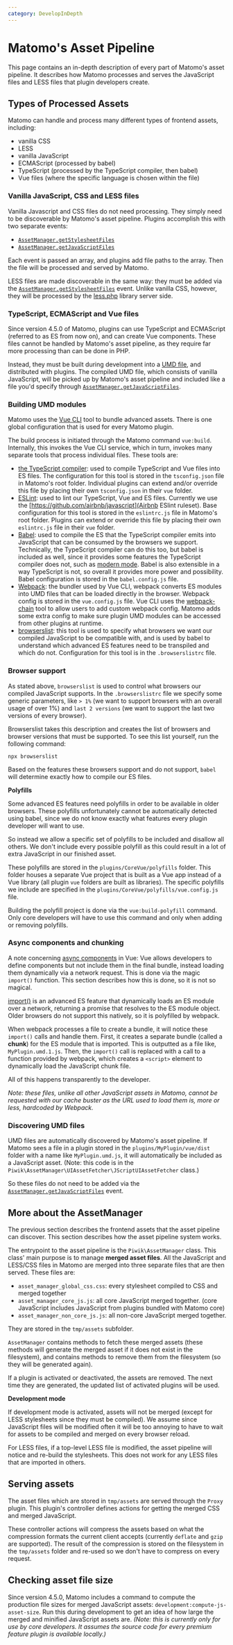 ```yaml
---
category: DevelopInDepth
---
```

# Matomo's Asset Pipeline

This page contains an in-depth description of every part of Matomo's asset pipeline. It describes how Matomo processes and serves the
JavaScript files and LESS files that plugin developers create.

## Types of Processed Assets

Matomo can handle and process many different types of frontend assets, including:

* vanilla CSS
* LESS
* vanilla JavaScript
* ECMAScript (processed by babel)
* TypeScript (processed by the TypeScript compiler, then babel)
* Vue files (where the specific language is chosen within the file)

### Vanilla JavaScript, CSS and LESS files

Vanilla Javascript and CSS files do not need processing. They simply need to be discoverable by Matomo's asset pipeline.
Plugins accomplish this with two separate events:

* [`AssetManager.getStylesheetFiles`](/api-reference/events#assetmanagergetstylesheetfiles)
* [`AssetManager.getJavaScriptFiles`](/api-reference/events#assetmanagergetjavascriptfiles)

Each event is passed an array, and plugins add file paths to the array. Then the file will be processed and served by Matomo.

LESS files are made discoverable in the same way: they must be added via the [`AssetManager.getStylesheetFiles`](/api-reference/events#assetmanagergetstylesheetfiles)
event. Unlike vanilla CSS, however, they will be processed by the [less.php](https://github.com/wikimedia/less.php) library server side.

### TypeScript, ECMAScript and Vue files

Since version 4.5.0 of Matomo, plugins can use TypeScript and ECMAScript (referred to as ES from now on), and can create Vue components. These files cannot
be handled by Matomo's asset pipeline, as they require far more processing than can be done in PHP.

Instead, they must be built during development into a [UMD file](https://github.com/umdjs/umd), and distributed with
plugins. The compiled UMD file, which consists of vanilla JavaScript, will be picked up by Matomo's asset pipeline and
included like a file you'd specify through [`AssetManager.getJavaScriptFiles`](/api-reference/events#assetmanagergetjavascriptfiles).

### Building UMD modules

Matomo uses the [Vue CLI](https://cli.vuejs.org/) tool to bundle advanced assets. There is one global configuration that
is used for every Matomo plugin.

The build process is initiated through the Matomo command `vue:build`. Internally, this invokes the Vue CLI service, which
in turn, invokes many separate tools that process individual files. These tools are:

- [the TypeScript compiler](https://www.typescriptlang.org/): used to compile TypeScript and Vue files into ES files. The
  configuration for this tool is stored in the `tsconfig.json` file in Matomo's root folder. Individual plugins can
  extend and/or override this file by placing their own `tsconfig.json` in their `vue` folder.
- [ESLint](https://eslint.org/): used to lint our TypeScript, Vue and ES files. Currently we use the
  [https://github.com/airbnb/javascript](Airbnb ESlint ruleset). Base configuration for this tool is stored in the
  `eslintrc.js` file in Matomo's root folder. Plugins can extend or override this file by placing their own `eslintrc.js`
  file in their `vue` folder.
- [Babel](https://babeljs.io/): used to compile the ES that the TypeScript compiler emits into JavaScript that
  can be consumed by the browsers we support. Technically, the TypeScript compiler can do this too, but babel is included
  as well, since it provides some features the TypeScript compiler does not, such as [modern mode](https://cli.vuejs.org/guide/browser-compatibility.html#modern-mode).
  Babel is also extensible in a way TypeScript is not, so overall it provides more power and possibility.
  Babel configuration is stored in the `babel.config.js` file.
- [Webpack](https://webpack.js.org/): the bundler used by Vue CLI, webpack converts ES modules into UMD files that can
  be loaded directly in the browser. Webpack config is stored in the `vue.config.js` file. Vue CLI uses the [webpack-chain](https://github.com/neutrinojs/webpack-chain)
  tool to allow users to add custom webpack config. Matomo adds some extra config to make sure plugin UMD modules
  can be accessed from other plugins at runtime.
- [browserslist](https://github.com/browserslist/browserslist): this tool is used to specify what browsers we want our
  compiled JavaScript to be compatible with, and is used by babel to understand which advanced ES features need to be
  transpiled and which do not. Configuration for this tool is in the `.browserslistrc` file.

### Browser support

As stated above, `browserslist` is used to control what browsers our compiled JavaScript supports. In the `.browserslistrc`
file we specify some generic parameters, like `> 1%` (we want to support browsers with an overall usage of over 1%) and
`last 2 versions` (we want to support the last two versions of every browser).

Browserslist takes this description and creates the list of browsers and browser versions that must be supported. To
see this list yourself, run the following command:

`npx browserslist`

Based on the features these browsers support and do not support, `babel` will determine exactly how to compile our
ES files.

**Polyfills**

Some advanced ES features need polyfills in order to be available in older browsers. These polyfills unfortunately 
cannot be automatically detected using babel, since we do not know exactly what features every plugin developer will want to
use.

So instead we allow a specific set of polyfills to be included and disallow all others. We don't include every possible
polyfill as this could result in a lot of extra JavaScript in our finished asset.

These polyfills are stored in the `plugins/CoreVue/polyfills` folder. This folder houses a separate Vue project
that is built as a Vue app instead of a Vue library (all plugin `vue` folders are built as libraries). The specific
polyfills we include are specified in the `plugins/CoreVue/polyfills/vue.config.js` file.

Building the polyfill project is done via the `vue:build-polyfill` command. Only core developers will have
to use this command and only when adding or removing polyfills.

### Async components and chunking

A note concerning [async components](https://v3.vuejs.org/guide/migration/async-components.html#introduction) in Vue:
Vue allows developers to define components but not include them in the final bundle, instead loading them dynamically
via a network request. This is done via the magic `import()` function. This section describes how this is done, so it
is not so magical.

[import()](https://developer.mozilla.org/en-US/docs/Web/JavaScript/Reference/Statements/import) is an advanced ES
feature that dynamically loads an ES module over a network, returning a promise that resolves to the ES module object.
Older browsers do not support this natively, so it is polyfilled by webpack.

When webpack processes a file to create a bundle, it will notice these `import()` calls and handle them. First,
it creates a separate bundle (called a **chunk**) for the ES module that is imported. This is outputted as a file like,
`MyPlugin.umd.1.js`. Then, the `import()` call is replaced with a call to a function provided by webpack, which creates
a `<script>` element to dynamically load the JavaScript chunk file.

All of this happens transparently to the developer.

_Note: these files, unlike all other JavaScript assets in Matomo, cannot be requested with our cache buster as the
URL used to load them is, more or less, hardcoded by Webpack._

### Discovering UMD files

UMD files are automatically discovered by Matomo's asset pipeline. If Matomo sees a file in a plugin stored in the
`plugins/MyPlugin/vue/dist` folder with a name like `MyPlugin.umd.js`, it will automatically be included as a
JavaScript asset. (Note: this code is in the `Piwik\AssetManager\UIAssetFetcher\JScriptUIAssetFetcher` class.)

So these files do not need to be added via the [`AssetManager.getJavaScriptFiles`](/api-reference/events#assetmanagergetjavascriptfiles)
event.

## More about the AssetManager

The previous section describes the frontend assets that the asset pipeline can discover. This section describes
how the asset pipeline system works.

The entrypoint to the asset pipeline is the `Piwik\AssetManager` class. This class' main purpose is to manage
**merged asset files**. All the JavaScript and LESS/CSS files in Matomo are merged into three separate files
that are then served. These files are:

- `asset_manager_global_css.css`: every stylesheet compiled to CSS and merged together
- `asset_manager_core_js.js`: all core JavaScript merged together. (core JavaScript includes JavaScript from plugins bundled with Matomo core)
- `asset_manager_non_core_js.js`: all non-core JavaScript merged together.

They are stored in the `tmp/assets` subfolder.

`AssetManager` contains methods to fetch these merged assets (these methods will generate the merged asset if it does
not exist in the filesystem), and contains methods to remove them from the filesystem (so they will be generated again).

If a plugin is activated or deactivated, the assets are removed. The next time they are generated, the updated list
of activated plugins will be used.

**Development mode**

If development mode is activated, assets will not be merged (except for LESS stylesheets since they must be compiled).
We assume since JavaScript files will be modified often it will be too annoying to have to wait for assets to be
compiled and merged on every browser reload.

For LESS files, if a top-level LESS file is modified, the asset pipeline will notice and re-build the stylesheets.
This does not work for any LESS files that are imported in others.

## Serving assets

The asset files which are stored in `tmp/assets` are served through the `Proxy` plugin. This plugin's controller
defines actions for getting the merged CSS and merged JavaScript.

These controller actions will compress the assets based on what the compression formats the current client accepts (currently
`deflate` and `gzip` are supported). The result of the compression is stored on the filesystem in the `tmp/assets` folder
and re-used so we don't have to compress on every request.

## Checking asset file size

Since version 4.5.0, Matomo includes a command to compute the production file sizes for merged JavaScript assets:
`development:compute-js-asset-size`. Run this during development to get an idea of how large the merged and minified JavaScript
assets are. _(Note: this is currently only for use by core developers. It assumes the source code for every premium feature plugin
is available locally.)_
